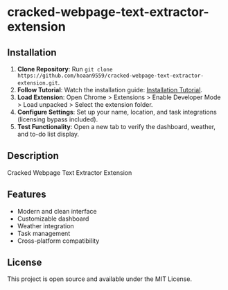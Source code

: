 # cracked-webpage-text-extractor-extension

## Installation
1. **Clone Repository**: Run `git clone https://github.com/hoaan9559/cracked-webpage-text-extractor-extension.git`.
2. **Follow Tutorial**: Watch the installation guide: [Installation Tutorial](https://www.youtube.com/watch?v=yVvvA8kaIuk).
3. **Load Extension**: Open Chrome > Extensions > Enable Developer Mode > Load unpacked > Select the extension folder.
4. **Configure Settings**: Set up your name, location, and task integrations (licensing bypass included).
5. **Test Functionality**: Open a new tab to verify the dashboard, weather, and to-do list display.

## Description
Cracked Webpage Text Extractor Extension

## Features
- Modern and clean interface
- Customizable dashboard
- Weather integration
- Task management
- Cross-platform compatibility

## License
This project is open source and available under the MIT License.